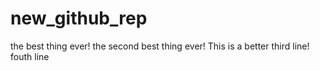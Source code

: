 # new_github_rep

the best thing ever!
the second best thing ever!
This is a better third line!
fouth line